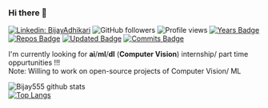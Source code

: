 ### Hi there 👋

<!--
**Bijay555/Bijay555** is a ✨ _special_ ✨ repository because its `README.md` (this file) appears on your GitHub profile.

Here are some ideas to get you started:

- 🔭 I’m currently working on ...
- 🌱 I’m currently learning ...
- 👯 I’m looking to collaborate on ...
- 🤔 I’m looking for help with ...
- 💬 Ask me about ...
- 📫 How to reach me: ...
- 😄 Pronouns: ...
- ⚡ Fun fact: ...
-->
[![Linkedin: BijayAdhikari](https://img.shields.io/badge/-bijayadhikari-blue?style=flat-square&logo=Linkedin&logoColor=white&link=https://www.linkedin.com/in/bijayadhikari/)](https://www.linkedin.com/in/bijayadhikari/)
![GitHub followers](https://img.shields.io/github/followers/Bijay555?label=Follow&style=social) ![Profile views](https://gpvc.arturio.dev/Bijay555) 
[![Years Badge](https://badges.pufler.dev/years/Bijay555)](https://badges.pufler.dev/years/Bijay555)
[![Repos Badge](https://badges.pufler.dev/repos/Bijay555)](https://badges.pufler.dev/repos/Bijay555)
[![Updated Badge](https://badges.pufler.dev/updated/Bijay555/Bijay555)](https://badges.pufler.dev/updated/Bijay555)
[![Commits Badge](https://badges.pufler.dev/commits/monthly/Bijay555)](https://badges.pufler.dev/commits/monthly/Bijay555)

I'm currently looking for **ai**/**ml**/**dl** (**Computer Vision**) internship/ part time oppurtunities !!!    
Note: Willing to work on open-source projects of Computer Vision/ ML   

![Bijay555 github stats](https://github-readme-stats.vercel.app/api?username=Bijay555&show_icons=true&theme=radical)    
[![Top Langs](https://github-readme-stats.vercel.app/api/top-langs/?username=Bijay555&layout=compact)](https://github.com/Bijay555/github-readme-stats)

<!---[![AdicherlaVenkataSai github stats](https://github-readme-stats.vercel.app/api?username=AdicherlaVenkataSai)](https://github.com/AdicherlaVenkataSai/github-readme-stats)
[![Top Langs](https://github-readme-stats.vercel.app/api/top-langs/?username=AdicherlaVenkataSai)](https://github.com/AdicherlaVenkataSai/github-readme-stats)
**Contact:** [💬](https://wa.me/+918008527755) [📫](https://www.linkedin.com/in/adicherlavenkatasai)    
**Work:** [:octocat:](https://github.com/AdicherlaVenkataSai)   
**Resume:** [📄](https://drive.google.com/file/d/1oZnQi4Wmgp8M2k-EpUDryFBEuR5i8g9q/view?usp=sharing)   
